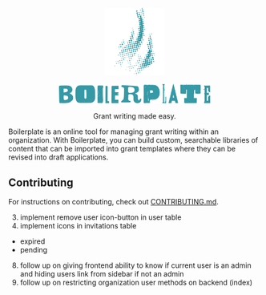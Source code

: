 <p align="center"><img width="24%" src="./docs/images/logo-fire.svg"></p>
<p align="center"><img width="60%" src="./docs/images/logo-inline.svg" alt="Boilerplate"></p>

<p align="center">Grant writing made easy.</p>

Boilerplate is an online tool for managing grant writing within an organization.
With Boilerplate, you can build custom, searchable libraries of content that can
be imported into grant templates where they can be revised into draft
applications.

## Contributing

For instructions on contributing, check out
[CONTRIBUTING.md](./docs/CONTRIBUTING.md).

3. implement remove user icon-button in user table
4. implement icons in invitations table
  * expired
  * pending
8. follow up on giving frontend ability to know if current user is an admin and
   hiding users link from sidebar if not an admin
8. follow up on restricting organization user methods on backend (index)
